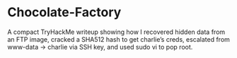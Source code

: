 # Chocolate-Factory
A compact TryHackMe writeup showing how I recovered hidden data from an FTP image, cracked a SHA512 hash to get charlie’s creds, escalated from www-data → charlie via SSH key, and used sudo vi to pop root.
